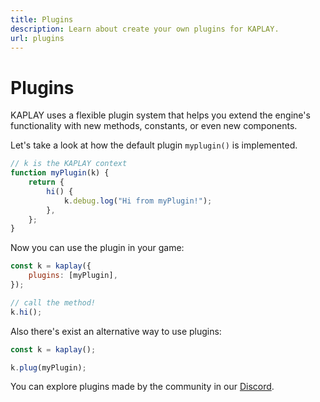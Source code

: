 ```yaml
---
title: Plugins
description: Learn about create your own plugins for KAPLAY.
url: plugins
---
```


# Plugins

KAPLAY uses a flexible plugin system that helps you extend the engine's
functionality with new methods, constants, or even new components.

Let's take a look at how the default plugin `myplugin()` is implemented.

```js
// k is the KAPLAY context
function myPlugin(k) {
    return {
        hi() {
            k.debug.log("Hi from myPlugin!");
        },
    };
}
```

Now you can use the plugin in your game:

```js
const k = kaplay({
    plugins: [myPlugin],
});

// call the method!
k.hi();
```

Also there's exist an alternative way to use plugins:

```js
const k = kaplay();

k.plug(myPlugin);
```

You can explore plugins made by the community in our
[Discord](https://discord.gg/kaboom-883781994583056384).
